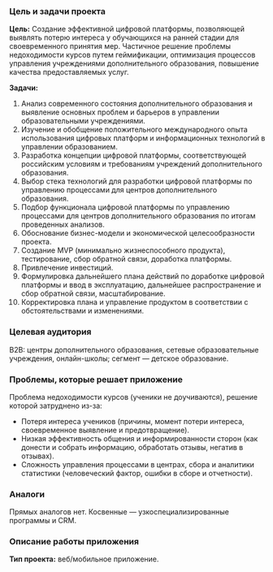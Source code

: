 
### Цель и задачи проекта

**Цель:**
Создание эффективной цифровой платформы, позволяющей выявлять потерю интереса у обучающихся на ранней стадии для своевременного принятия мер. Частичное решение проблемы недоходимости курсов путем геймификации, оптимизация процессов управления учреждениями дополнительного образования, повышение качества предоставляемых услуг.

**Задачи:**
1. Анализ современного состояния дополнительного образования и выявление основных проблем и барьеров в управлении образовательными учреждениями.
2. Изучение и обобщение положительного международного опыта использования цифровых платформ и информационных технологий в управлении образованием.
3. Разработка концепции цифровой платформы, соответствующей российским условиям и требованиям учреждений дополнительного образования.
4. Выбор стека технологий для разработки цифровой платформы по управлению процессами для центров дополнительного образования.
5. Подбор функционала цифровой платформы по управлению процессами для центров дополнительного образования по итогам проведенных анализов.
6. Обоснование бизнес-модели и экономической целесообразности проекта.
7. Создание MVP (минимально жизнеспособного продукта), тестирование, сбор обратной связи, доработка платформы.
8. Привлечение инвестиций.
9. Формулировка дальнейшего плана действий по доработке цифровой платформы и ввод в эксплуатацию, дальнейшее распространение и сбор обратной связи, масштабирование.
10. Корректировка плана и управление продуктом в соответствии с обстоятельствами и изменениями.

### Целевая аудитория
B2B: центры дополнительного образования, сетевые образовательные учреждения, онлайн-школы; сегмент — детское образование.

### Проблемы, которые решает приложение
Проблема недоходимости курсов (ученики не доучиваются), решение которой затруднено из-за:
- Потеря интереса учеников (причины, момент потери интереса, своевременное выявление и предотвращение).
- Низкая эффективность общения и информированности сторон (как донести и собрать информацию, обработать отзывы, негатив в отзывах).
- Сложность управления процессами в центрах, сбора и аналитики статистики (человеческий фактор, ошибки в сборе и отчетности).

### Аналоги
Прямых аналогов нет. Косвенные — узкоспециализированные программы и CRM.

### Описание работы приложения
**Тип проекта:** веб/мобильное приложение.
